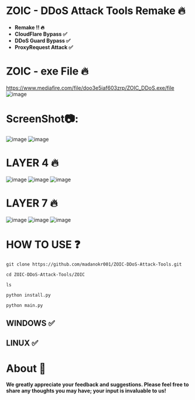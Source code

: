 # ZOIC - DDoS Attack Tools Remake 🔥

- **Remake !! 🔥**
- **CloudFlare Bypass ✅**
- **DDoS Guard Bypass ✅**
- **ProxyRequest Attack ✅**

# ZOIC - exe File 🔥
https://www.mediafire.com/file/doo3e5iaf603zrp/ZOIC_DDoS.exe/file
![image](https://github.com/user-attachments/assets/8c13b83f-6282-4db5-aa70-a4aa214d58bf)


# ScreenShot📷:
![image](https://github.com/user-attachments/assets/c2e684ac-1c56-4f30-a1ba-729afe5a2235)
![image](https://github.com/user-attachments/assets/c1337e15-bab9-4e8d-9320-5b4a9ff61f83)






# LAYER 4 🔥
![image](https://github.com/user-attachments/assets/e8a17a43-9072-4e9e-9adb-13ae3e88ad70)
![image](https://github.com/user-attachments/assets/5e78f4bb-6132-4382-bbf3-c3696eb925f3)
![image](https://github.com/user-attachments/assets/c2aca1d2-fdb9-44d8-8c96-856131fc69a0)


# LAYER 7 🔥
![image](https://github.com/user-attachments/assets/e0921fc3-0407-4b41-8f50-0c90716dfe4b)
![image](https://github.com/user-attachments/assets/f0493dbc-1fd3-47dc-8be9-1fde6e983461)
![image](https://github.com/user-attachments/assets/6a697ebe-d5a3-4c04-bef0-7fcd8421cd52)



# HOW TO USE ❓
```
git clone https://github.com/madanokr001/ZOIC-DDoS-Attack-Tools.git
```
```
cd ZOIC-DDoS-Attack-Tools/ZOIC
```
```
ls
```
```
python install.py
```
```
python main.py
```

## WINDOWS ✅
## LINUX ✅ 

# About 🤑
**We greatly appreciate your feedback and suggestions. Please feel free to share any thoughts you may have; your input is invaluable to us!**






